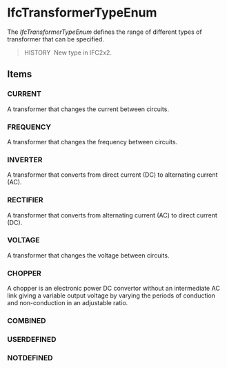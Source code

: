 # IfcTransformerTypeEnum

The _IfcTransformerTypeEnum_ defines the range of different types of transformer that can be specified.

> HISTORY&nbsp; New type in IFC2x2.

## Items

### CURRENT
A transformer that changes the current between circuits.

### FREQUENCY
A transformer that changes the frequency between circuits.

### INVERTER
A transformer that converts from direct current (DC) to alternating current (AC).

### RECTIFIER
A transformer that converts from alternating current (AC) to direct current (DC).

### VOLTAGE
A transformer that changes the voltage between circuits.

### CHOPPER
A chopper is an electronic power DC convertor without an intermediate AC link giving a variable output voltage by varying the periods of conduction and non-conduction in an adjustable ratio.

### COMBINED


### USERDEFINED


### NOTDEFINED

